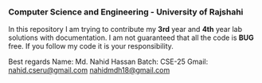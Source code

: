### Computer Science and Engineering - University of Rajshahi

In this repository I am trying to contribute my **3rd** year and **4th** year lab solutions with documentation. I am not guaranteed that all the code is **BUG** free. If you follow my code it is your responsibility. 

Best regards
Name: Md. Nahid Hassan
Batch: CSE-25
Gmail: <nahid.cseru@gmail.com> <nahidmdh18@gmail.com>
